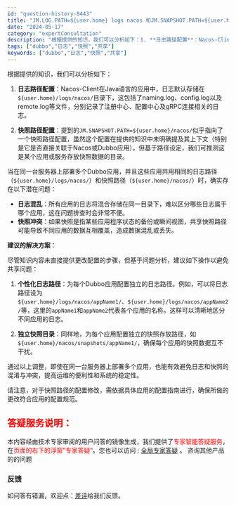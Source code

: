 ```yaml
---
id: "question-history-8443"
title: "JM.LOG.PATH=${user.home} logs nacos 和JM.SNAPSHOT.PATH=${user.home} nacos  如果同一台部署多个dubbo应用，会不会有问题，日志和快照是共享 的？ nacos-opensource"
date: "2024-05-17"
category: "expertConsultation"
description: "根据提供的知识，我们可以分析如下：1. **日志路径配置**：Nacos-Client在Java语言的应用中，日志默认存储在`$user.home/logs/nacos/`目录下，这包括了naming.log、config.log以及remote.log等文件，分别记录了注册中心、配置中心及gRPC"
tags: ["dubbo","日志","快照","共享"]
keywords: ["dubbo","日志","快照","共享"]
---
```


根据提供的知识，我们可以分析如下：

1. **日志路径配置**：Nacos-Client在Java语言的应用中，日志默认存储在`${user.home}/logs/nacos/`目录下，这包括了naming.log、config.log以及remote.log等文件，分别记录了注册中心、配置中心及gRPC连接相关的日志。

2. **快照路径配置**：提到的`JM.SNAPSHOT.PATH=${user.home}/nacos/`似乎指向了一个快照路径配置，虽然这个配置在提供的知识中未明确提及其上下文（特别是它是否直接关联于Nacos或Dubbo应用），但基于路径设定，我们可推测这是某个应用或服务存放快照数据的目录。

当在同一台服务器上部署多个Dubbo应用，并且这些应用共用相同的日志路径（`${user.home}/logs/nacos/`）和快照路径（`${user.home}/nacos/`）时，确实存在以下潜在问题：

- **日志混乱**：所有应用的日志将混合存储在同一目录下，难以区分哪些日志属于哪个应用，这在问题排查时会非常不便。
- **快照冲突**：如果快照是指某些应用程序状态的备份或瞬间视图，共享快照路径可能导致不同应用的数据互相覆盖，造成数据混乱或丢失。

**建议的解决方案**：

尽管知识内容未直接提供更改配置的步骤，但基于问题分析，建议如下操作以避免共享问题：

1. **个性化日志路径**：为每个Dubbo应用配置独立的日志路径。例如，可以将日志路径设为`${user.home}/logs/nacos/appName1/`、`${user.home}/logs/nacos/appName2/`等，这里的`appName1`和`appName2`代表各个应用的名称，这样可以清晰地区分不同应用的日志。

2. **独立快照目录**：同样地，为每个应用配置独立的快照存放路径，如`${user.home}/nacos/snapshots/appName1/`，确保每个应用的快照数据互不干扰。

通过以上调整，即使在同一台服务器上部署多个应用，也能有效避免日志和快照的混淆与冲突，提高运维的便利性和系统的稳定性。

请注意，对于快照路径的配置修改，需依据具体应用的配置指南进行，确保所做的更改符合应用的配置规范。
## <font color="#FF0000">答疑服务说明：</font> 

本内容经由技术专家审阅的用户问答的镜像生成，我们提供了<font color="#FF0000">专家智能答疑服务</font>，在<font color="#FF0000">页面的右下的浮窗”专家答疑“</font>。您也可以访问 : [全局专家答疑](https://opensource.alibaba.com/chatBot) 。 咨询其他产品的的问题

### 反馈
如问答有错漏，欢迎点：[差评](https://ai.nacos.io/user/feedbackByEnhancerGradePOJOID?enhancerGradePOJOId=13661)给我们反馈。
